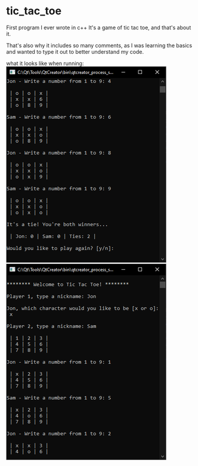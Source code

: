 # tic_tac_toe

First program I ever wrote in c++
It's a game of tic tac toe, and that's about it. 

That's also why it includes so many comments, as I was learning the basics and wanted to type it out to better understand my code.

what it looks like when running:<br>
![TicTacToe_NewGame](/images/TicTacToe_NewGame.png)
![TicTacToe_Welcome](/images/TicTacToe_Welcome.png)
